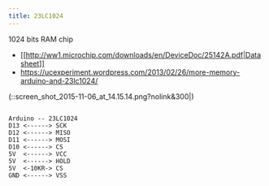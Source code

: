```yaml
---
title: 23LC1024
---
```


1024 bits RAM chip

* [[http://ww1.microchip.com/downloads/en/DeviceDoc/25142A.pdf|Datasheet]]
* https://ucexperiment.wordpress.com/2013/02/26/more-memory-arduino-and-23lc1024/

(::screen_shot_2015-11-06_at_14.15.14.png?nolink&300|)

<code>
Arduino -- 23LC1024
D13 <------> SCK
D12 <------> MISO
D11 <------> MOSI
D10 <------> CS
5V  <------> VCC
5V  <------> HOLD
5V  <-10KR-> CS
GND <------> VSS
</code>
